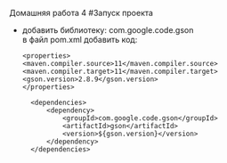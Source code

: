 Домашняя работа 4
#Запуск проекта

- добавить библиотеку: com.google.code.gson <br> 
в файл pom.xml добавить код:
  ```
  <properties>
  <maven.compiler.source>11</maven.compiler.source>
  <maven.compiler.target>11</maven.compiler.target>
  <gson.version>2.8.9</gson.version>
  </properties>

    <dependencies>
        <dependency>
            <groupId>com.google.code.gson</groupId>
            <artifactId>gson</artifactId>
            <version>${gson.version}</version>
        </dependency>
    </dependencies>
  ```